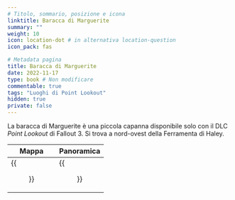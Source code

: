 ```yaml
---
# Titolo, sommario, posizione e icona
linktitle: Baracca di Marguerite
summary: ""
weight: 10
icon: location-dot # in alternativa location-question
icon_pack: fas

# Metadata pagina
title: Baracca di Marguerite
date: 2022-11-17
type: book # Non modificare
commentable: true
tags: "Luoghi di Point Lookout"
hidden: true
private: false 
---
```



La baracca di Marguerite è una piccola capanna disponibile solo con il DLC *Point Lookout* di Fallout 3. Si trova a nord-ovest della Ferramenta di Haley. 

| Mappa  | Panoramica |
| -----  | ---------- |
|  {{<figure src="fo3/Marguerites_Shack_loc.webp">}}                  |  {{<figure src="fo3/Marguerite's_Shack.webp">}}         | 


